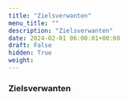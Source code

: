```yaml
---
title: "Zielsverwanten"
menu_title: ""
description: "Zielsverwanten"
date: 2024-02-01 06:00:01+00:60
draft: False
hidden: True
weight:
---
```

### Zielsverwanten


